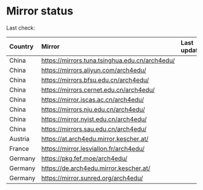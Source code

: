 <script src="./time.js"></script>
# Mirror status
Last check: <script type="text/javascript">localize(1706037295.5987291);</script>

|Country|Mirror|Last update|
|:------|:-----|:----------|
|China|https://mirrors.tuna.tsinghua.edu.cn/arch4edu/|<script type="text/javascript">localize(1705991755);</script>|
|China|https://mirrors.aliyun.com/arch4edu/|<script type="text/javascript">localize(1705991755);</script>|
|China|https://mirrors.bfsu.edu.cn/arch4edu/|<script type="text/javascript">localize(1705991755);</script>|
|China|https://mirrors.cernet.edu.cn/arch4edu/|<script type="text/javascript">localize(1705991755);</script>|
|China|https://mirror.iscas.ac.cn/arch4edu/|<script type="text/javascript">localize(1705991755);</script>|
|China|https://mirrors.nju.edu.cn/arch4edu/|<script type="text/javascript">localize(1705948332);</script>|
|China|https://mirror.nyist.edu.cn/arch4edu/|<script type="text/javascript">localize(1705991755);</script>|
|China|https://mirrors.sau.edu.cn/arch4edu/|<script type="text/javascript">localize(1705991755);</script>|
|Austria|https://at.arch4edu.mirror.kescher.at/|<script type="text/javascript">localize(1705991755);</script>|
|France|https://mirror.lesviallon.fr/arch4edu/|<script type="text/javascript">localize(1705991755);</script>|
|Germany|https://pkg.fef.moe/arch4edu/|<script type="text/javascript">localize(1705991755);</script>|
|Germany|https://de.arch4edu.mirror.kescher.at/|<script type="text/javascript">localize(1705991755);</script>|
|Germany|https://mirror.sunred.org/arch4edu/|<script type="text/javascript">localize(1705991755);</script>|

<script src="./tablefilter/tablefilter.js"></script>
<script src="./table.js"></script>